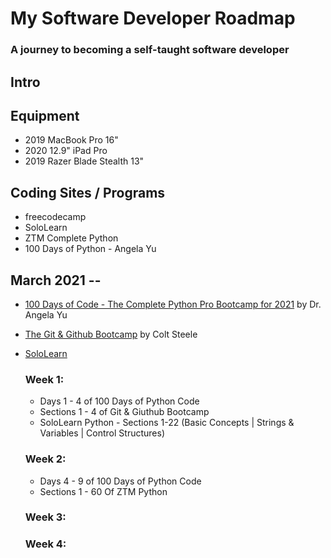 # My Software Developer Roadmap

### A journey to becoming a self-taught software developer

## Intro

## Equipment
   * 2019 MacBook Pro 16"
   * 2020 12.9" iPad Pro
   * 2019 Razer Blade Stealth 13"

## Coding Sites / Programs
   * freecodecamp
   * SoloLearn
   * ZTM Complete Python
   * 100 Days of Python - Angela Yu


## March 2021 -- 
* [100 Days of Code - The Complete Python Pro Bootcamp for 2021](https://www.udemy.com/course/100-days-of-code/) by Dr. Angela Yu
* [The Git & Github Bootcamp](https://www.udemy.com/course/git-and-github-bootcamp/?utm_content=promo&utm_campaign=2021-03-02&utm_source=email-sendgrid&utm_term=4466306&utm_medium=2634490&couponCode=6B902E56651B11D10D78) by Colt Steele
* [SoloLearn](https://www.sololearn.com/)

  ### Week 1: 
  * Days 1 - 4 of 100 Days of Python Code
  * Sections 1 - 4 of Git & Giuthub Bootcamp
  * SoloLearn Python - Sections 1-22 (Basic Concepts | Strings & Variables | Control Structures)

  ### Week 2:
  * Days 4 - 9 of 100 Days of Python Code
  * Sections 1 - 60 Of ZTM Python

  ### Week 3:
  
  ### Week 4:
